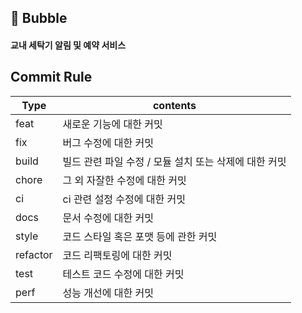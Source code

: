 ## 🫧 Bubble 
#### 교내 세탁기 알림 및 예약 서비스
##  Commit Rule

| Type     | contents                                              |
| -------- | ----------------------------------------------------- |
| feat     | 새로운 기능에 대한 커밋                               |
| fix      | 버그 수정에 대한 커밋                                 |
| build    | 빌드 관련 파일 수정 / 모듈 설치 또는 삭제에 대한 커밋 |
| chore    | 그 외 자잘한 수정에 대한 커밋                         |
| ci       | ci 관련 설정 수정에 대한 커밋                         |
| docs     | 문서 수정에 대한 커밋                                 |
| style    | 코드 스타일 혹은 포맷 등에 관한 커밋                  |
| refactor | 코드 리팩토링에 대한 커밋                             |
| test     | 테스트 코드 수정에 대한 커밋                          |
| perf     | 성능 개선에 대한 커밋                                 |
